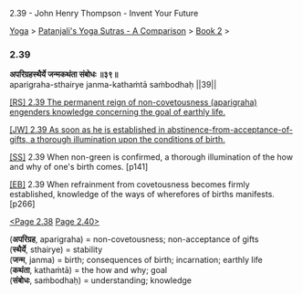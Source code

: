 2.39 - John Henry Thompson - Invent Your Future   
    

[Yoga](../../../yoga.md)‎ > ‎[Patanjali's Yoga Sutras - A Comparison](../../patanjani.md)‎ > ‎[Book 2](../book-2.md)‎ > ‎

### 2.39

**अपरिग्रहस्थैर्ये जन्मकथंता संबोधः ॥३९॥**  
aparigraha-sthairye janma-kathaṁtā saṁbodhaḥ ||39||  
  
  
[\[RS\] 2.39 The permanent reign of non-covetousness (aparigraha) engenders knowledge concerning the goal of earthly life.](http://www.ashtangayoga.info/philosophy/yoga-sutra-patanjali/chapter-2/item/aparigraha-sthairye-janma-kathanta-sanbodhah/)  
  
[\[JW\] 2.39 As soon as he is established in abstinence-from-acceptance-of-gifts, a thorough illumination upon the conditions of birth.](http://books.google.com/books?id=YzFImjtOxUwC&pg=PA187&ci=98%2C526%2C730%2C85&source=bookclip)  
  
[\[SS\]](http://www.amazon.com/Yoga-Sutras-Patanjali-Commentary-Satchidananda/dp/0932040381) 2.39 When non-green is confirmed, a thorough illumination of the how and why of one's birth comes. \[p141\]  
  
[\[EB\]](http://www.amazon.com/Yoga-Sutras-Patanjali-Translation-Commentary/dp/0865477361/ref=sr_1_1?ie=UTF8&s=books&qid=1250508322&sr=1-1) 2.39 When refrainment from covetousness becomes firmly established, knowledge of the ways of wherefores of births manifests. \[p266\]  
  
[<Page 2.38](238.md)  [Page 2.40>](240.md)  
  

(**अपरिग्रह**, aparigraha) = non-covetousness; non-acceptance of gifts  
(**स्थैर्ये**, sthairye) = stability  
(**जन्म**, janma) = birth; consequences of birth; incarnation; earthly life  
(**कथंता**, kathaṁtā) = the how and why; goal  
(**संबोधः**, saṁbodhaḥ) = understanding; knowledge


